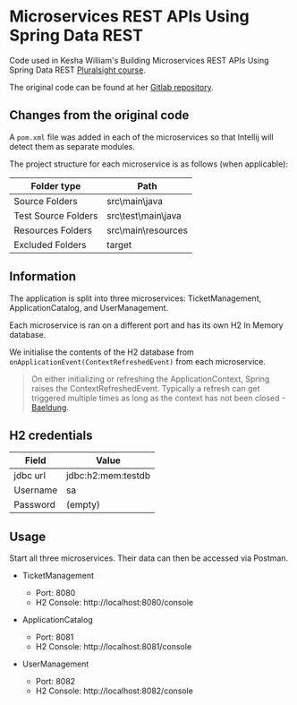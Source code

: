 # Microservices REST APIs Using Spring Data REST
Code used in Kesha William's Building Microservices REST APIs Using Spring Data REST [Pluralsight course](https://app.pluralsight.com/library/courses/e3623113-f5f3-4881-a190-cd4feea26f9b/table-of-contents).

The original code can be found at her [Gitlab repository](https://gitlab.com/videolearning/bugtracker).

## Changes from the original code
A `pom.xml` file was added in each of the microservices so that Intellij will detect them as separate modules.

The project structure for each microservice is as follows (when applicable):

|Folder type | Path|
|---|---|
|Source Folders | src\main\java|
|Test Source Folders | src\test\main\java|
|Resources Folders | src\main\resources|
|Excluded Folders | target| 

## Information
The application is split into three microservices: TicketManagement, ApplicationCatalog, and UserManagement.

Each microservice is ran on a different port and has its own H2 In Memory database.

We initialise the contents of the H2 database from `onApplicationEvent(ContextRefreshedEvent)` from each microservice. 

> On either initializing or refreshing the ApplicationContext, Spring raises the ContextRefreshedEvent. Typically a refresh can get triggered multiple times as long as the context has not been closed
-[Baeldung](https://www.baeldung.com/spring-context-events).

## H2 credentials
|Field | Value|
|---|---|
|jdbc url | jdbc:h2:mem:testdb|
|Username | sa|
|Password | (empty)|

## Usage
Start all three microservices. Their data can then be accessed via Postman.

* TicketManagement
    * Port: 8080
    * H2 Console: http://localhost:8080/console

* ApplicationCatalog
    * Port: 8081
    * H2 Console: http://localhost:8081/console

* UserManagement
    * Port: 8082
    * H2 Console: http://localhost:8082/console

